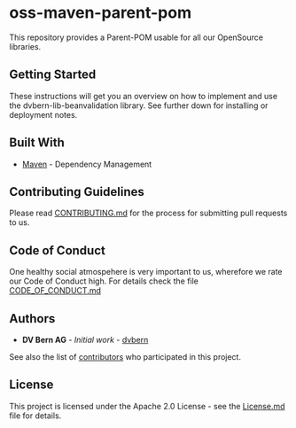 # oss-maven-parent-pom

This repository provides a Parent-POM usable for all our OpenSource libraries.

## Getting Started

These instructions will get you an overview on how to implement and use the dvbern-lib-beanvalidation library. 
See further down for installing or deployment notes.

## Built With

* [Maven](https://maven.apache.org/) - Dependency Management


## Contributing Guidelines

Please read [CONTRIBUTING.md](CONTRIBUTING.md) for the process for submitting pull requests to us.

## Code of Conduct

One healthy social atmospehere is very important to us, wherefore we rate our Code of Conduct high.
 For details check the file [CODE_OF_CONDUCT.md](CODE_OF_CONDUCT.md)

## Authors

* **DV Bern AG** - *Initial work* - [dvbern](https://github.com/dvbern)

See also the list of [contributors](https://github.com/dvbern/oss-maven-parent-pom/contributors)
 who participated in this project.

## License

This project is licensed under the Apache 2.0 License - see the [License.md](LICENSE.md) file for details.

